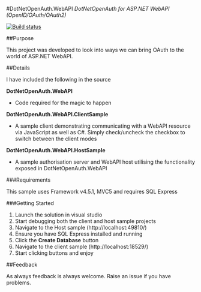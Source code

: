 #DotNetOpenAuth.WebAPI
*DotNetOpenAuth for ASP.NET WebAPI (OpenID/OAuth/OAuth2)*

[![Build status](https://ci.appveyor.com/api/projects/status/71ev9i45h6ah4wcf?svg=true)](https://ci.appveyor.com/project/DavidChristiansen/dotnetopenauth-webapi)

##Purpose

This project was developed to look into ways we can bring OAuth to the world of ASP.NET WebAPI.

##Details

I have included the following in the source

**DotNetOpenAuth.WebAPI**

- Code required for the magic to happen

**DotNetOpenAuth.WebAPI.ClientSample**

- A sample client demonstrating communicating with a WebAPI resource via JavaScript as well as C#. Simply check/uncheck the checkbox to switch between the client modes

**DotNetOpenAuth.WebAPI.HostSample**

- A sample authorisation server and WebAPI host utilising the functionality exposed in DotNetOpenAuth.WebAPI

###Requirements

This sample uses Framework v4.5.1, MVC5 and requires SQL Express

###Getting Started

1. Launch the solution in visual studio
2. Start debugging both the client and host sample projects
3. Navigate to the Host sample (http://localhost:49810/)
4. Ensure you have SQL Express installed and running
5. Click the **Create Database** button
6. Navigate to the client sample (http://localhost:18529/)
7. Start clicking buttons and enjoy

##Feedback

As always feedback is always welcome.  Raise an issue if you have problems.
